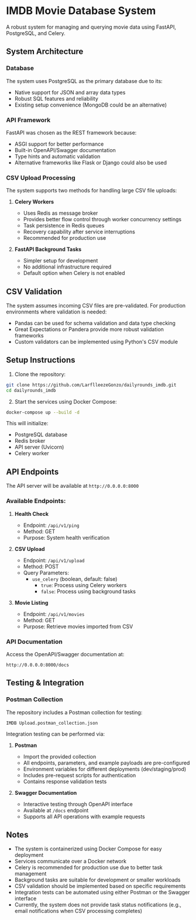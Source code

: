 # IMDB Movie Database System

A robust system for managing and querying movie data using FastAPI, PostgreSQL, and Celery.

## System Architecture

### Database
The system uses PostgreSQL as the primary database due to its:
- Native support for JSON and array data types
- Robust SQL features and reliability 
- Existing setup convenience (MongoDB could be an alternative)

### API Framework
FastAPI was chosen as the REST framework because:
- ASGI support for better performance
- Built-in OpenAPI/Swagger documentation
- Type hints and automatic validation
- Alternative frameworks like Flask or Django could also be used

### CSV Upload Processing
The system supports two methods for handling large CSV file uploads:

1. **Celery Workers**
   - Uses Redis as message broker
   - Provides better flow control through worker concurrency settings
   - Task persistence in Redis queues
   - Recovery capability after service interruptions
   - Recommended for production use

2. **FastAPI Background Tasks**
   - Simpler setup for development
   - No additional infrastructure required
   - Default option when Celery is not enabled

## CSV Validation
The system assumes incoming CSV files are pre-validated. For production environments where validation is needed:
- Pandas can be used for schema validation and data type checking
- Great Expectations or Pandera provide more robust validation frameworks
- Custom validators can be implemented using Python's CSV module

## Setup Instructions

1. Clone the repository:
```bash
git clone https://github.com/LarflleezeGonzo/dailyrounds_imdb.git
cd dailyrounds_imdb
```

2. Start the services using Docker Compose:
```bash
docker-compose up --build -d
```

This will initialize:
- PostgreSQL database
- Redis broker
- API server (Uvicorn)
- Celery worker

## API Endpoints
The API server will be available at `http://0.0.0.0:8000`

### Available Endpoints:

1. **Health Check**
   - Endpoint: `/api/v1/ping`
   - Method: GET
   - Purpose: System health verification

2. **CSV Upload**
   - Endpoint: `/api/v1/upload`
   - Method: POST
   - Query Parameters:
     - `use_celery` (boolean, default: false)
       - `true`: Process using Celery workers
       - `false`: Process using background tasks

3. **Movie Listing**
   - Endpoint: `/api/v1/movies`
   - Method: GET
   - Purpose: Retrieve movies imported from CSV

### API Documentation
Access the OpenAPI/Swagger documentation at:
```
http://0.0.0.0:8000/docs
```

## Testing & Integration

### Postman Collection
The repository includes a Postman collection for testing:
```
IMDB Upload.postman_collection.json
```

Integration testing can be performed via:

1. **Postman**
   - Import the provided collection
   - All endpoints, parameters, and example payloads are pre-configured
   - Environment variables for different deployments (dev/staging/prod)
   - Includes pre-request scripts for authentication
   - Contains response validation tests

2. **Swagger Documentation**
   - Interactive testing through OpenAPI interface
   - Available at `/docs` endpoint
   - Supports all API operations with example requests

## Notes
- The system is containerized using Docker Compose for easy deployment
- Services communicate over a Docker network
- Celery is recommended for production use due to better task management
- Background tasks are suitable for development or smaller workloads
- CSV validation should be implemented based on specific requirements
- Integration tests can be automated using either Postman or the Swagger interface
- Currently, the system does not provide task status notifications (e.g., email notifications when CSV processing completes)

